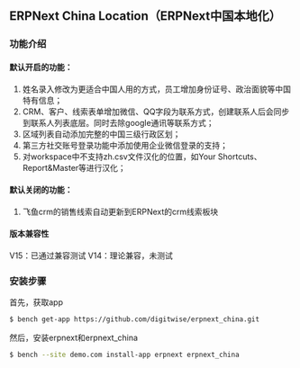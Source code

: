 ## ERPNext China Location（ERPNext中国本地化）

### 功能介绍
#### 默认开启的功能：
1. 姓名录入修改为更适合中国人用的方式，员工增加身份证号、政治面貌等中国特有信息；
2. CRM、客户、线索表单增加微信、QQ字段为联系方式，创建联系人后会同步到联系人列表底层。同时去除google通讯等联系方式；
3. 区域列表自动添加完整的中国三级行政区划；
4. 第三方社交账号登录功能中添加使用企业微信登录的支持；
5. 对workspace中不支持zh.csv文件汉化的位置，如Your Shortcuts、Report&Master等进行汉化；

#### 默认关闭的功能：
1. 飞鱼crm的销售线索自动更新到ERPNext的crm线索板块

#### 版本兼容性
V15：已通过兼容测试
V14：理论兼容，未测试


### 安装步骤

首先，获取app
```sh
$ bench get-app https://github.com/digitwise/erpnext_china.git
```

然后，安装erpnext和erpnext_china
```sh
$ bench --site demo.com install-app erpnext erpnext_china
```